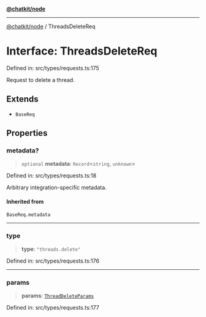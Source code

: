 [**@chatkit/node**](../README.md)

***

[@chatkit/node](../README.md) / ThreadsDeleteReq

# Interface: ThreadsDeleteReq

Defined in: src/types/requests.ts:175

Request to delete a thread.

## Extends

- `BaseReq`

## Properties

### metadata?

> `optional` **metadata**: `Record`\<`string`, `unknown`\>

Defined in: src/types/requests.ts:18

Arbitrary integration-specific metadata.

#### Inherited from

`BaseReq.metadata`

***

### type

> **type**: `"threads.delete"`

Defined in: src/types/requests.ts:176

***

### params

> **params**: [`ThreadDeleteParams`](ThreadDeleteParams.md)

Defined in: src/types/requests.ts:177
